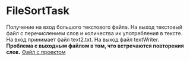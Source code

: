 # FileSortTask
Получение на вход большого текстового файла. На выход текстовый файл с перечислением слов и количества их употребления в тексте.  
На вход принимает файл text2.txt. 
На выход файл textWriter.  
**Проблема с выходным файлом в том, что встречаются повторения слов.**
[Файл с проектом](https://github.com/mayr0y/DigitalDesign/blob/master/FileSortTask/Program.cs)
